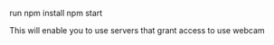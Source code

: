 run 
    npm install
    npm start

This will enable you to use servers that grant access to use webcam 
